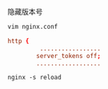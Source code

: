 隐藏版本号
```sh
vim nginx.conf
```
```conf
http {
         .................
        server_tokens off;
        ..................
```
```
nginx -s reload
```
